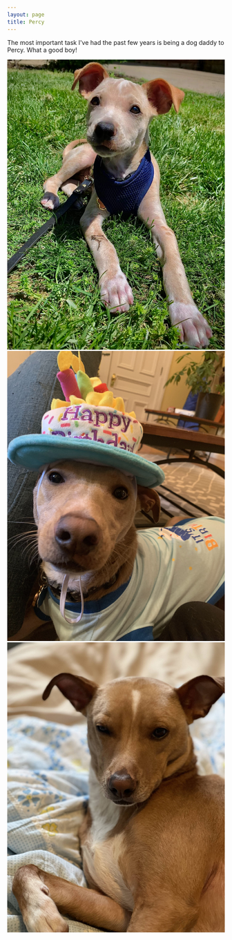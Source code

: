 ```yaml
---
layout: page
title: Percy
---
```


The most important task I've had the past few years is being a dog daddy to Percy. What a good boy!

<img src="/assets/img/percy_1.jpg" alt="Me" width="600" class="center"/>
<img src="/assets/img/percy_2.jpg" alt="Me" width="600" class="center"/>
<img src="/assets/img/percy_3.jpg" alt="Me" width="600" class="center"/>

